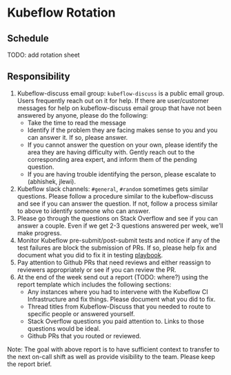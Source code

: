 # Kubeflow Rotation

## Schedule
TODO: add rotation sheet

## Responsibility

1. Kubeflow-discuss email group: `kubeflow-discuss` is a public email group. Users frequently reach out on it for help. If there are user/customer messages for help on kubeflow-discuss email group that have not been answered by anyone, please do the following:
    - Take the time to read the message
    - Identify if the problem they are facing makes sense to you and you can answer it. If so, please answer.
    - If you cannot answer the question on your own, please identify the area they are having difficulty with. Gently reach out to the corresponding area expert, and inform them of the pending question.
    - If you are having trouble identifying the person, please escalate to (abhishek, jlewi).
1. Kubeflow slack channels: `#general`, `#random` sometimes gets similar questions. Please follow a procedure similar to the kubeflow-discuss and see if you can answer the question. If not, follow a process similar to above to identify someone who can answer.
1. Please go through the questions on Stack Overflow and see if you can answer a couple. Even if we get 2-3 questions answered per week, we’ll make progress.
1. Monitor Kubeflow pre-submit/post-submit tests and notice if any of the test failures are block the submission of PRs. If so, please help fix and document what you did to fix it in testing [playbook](https://github.com/kubeflow/testing/blob/master/playbook.md).
1. Pay attention to Github PRs that need reviews and either reassign to reviewers appropriately or see if you can review the PR.
1. At the end of the week send out a report (TODO: where?) using the report template which includes the following sections:
    - Any instances where you had to intervene with the Kubeflow CI Infrastructure and fix things. Please document what you did to fix.
    - Thread titles from Kubeflow-Discuss that you needed to route to specific people or answered yourself.
    - Stack Overflow questions you paid attention to. Links to those questions would be ideal.
    - Github PRs that you routed or reviewed.

Note: The goal with above report is to have sufficient context to transfer to the next on-call shift as well as provide visibility to the team. Please keep the report brief.
